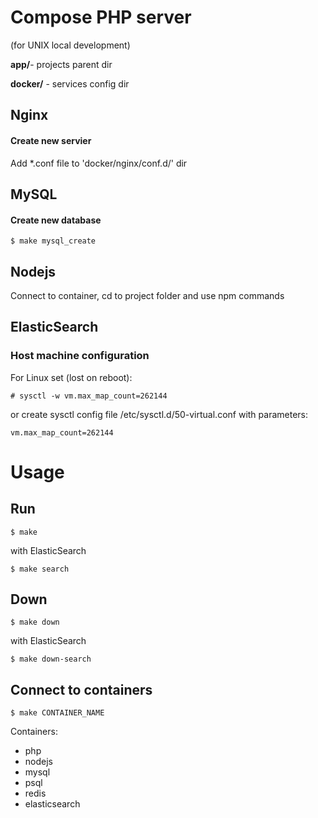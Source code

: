 # Compose PHP server 
(for UNIX local development)

**app/**- projects parent dir

**docker/** - services config dir

## Nginx

#### Create new servier
Add *.conf file to 'docker/nginx/conf.d/' dir

## MySQL

#### Create new database
    
    $ make mysql_create

## Nodejs

Connect to container, cd to project folder and use npm commands

## ElasticSearch

### Host machine configuration
For Linux set (lost on reboot):
    
    # sysctl -w vm.max_map_count=262144

or create sysctl config file /etc/sysctl.d/50-virtual.conf with parameters:

    vm.max_map_count=262144

# Usage

## Run

    $ make

with ElasticSearch

    $ make search

## Down

    $ make down

with ElasticSearch

    $ make down-search

## Connect to containers
    
    $ make CONTAINER_NAME


Containers:

- php
- nodejs
- mysql
- psql
- redis
- elasticsearch


